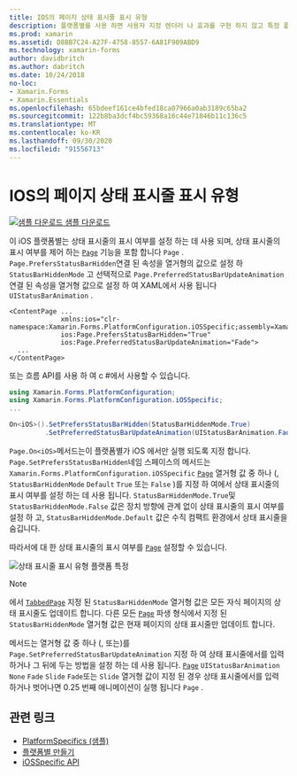 ```yaml
---
title: IOS의 페이지 상태 표시줄 표시 유형
description: 플랫폼별를 사용 하면 사용자 지정 렌더러 나 효과를 구현 하지 않고 특정 플랫폼 에서만 사용할 수 있는 기능을 사용할 수 있습니다. 이 문서에서는 페이지에서 상태 표시줄의 표시 여부를 설정 하는 iOS 플랫폼별를 사용 하는 방법을 설명 합니다.
ms.prod: xamarin
ms.assetid: D8BB7C24-A27F-4758-8557-6A81F909ABD9
ms.technology: xamarin-forms
author: davidbritch
ms.author: dabritch
ms.date: 10/24/2018
no-loc:
- Xamarin.Forms
- Xamarin.Essentials
ms.openlocfilehash: 65bdeef161ce4bfed18ca07966a0ab3189c65ba2
ms.sourcegitcommit: 122b8ba3dcf4bc59368a16c44e71846b11c136c5
ms.translationtype: MT
ms.contentlocale: ko-KR
ms.lasthandoff: 09/30/2020
ms.locfileid: "91556713"
---
```

# <a name="page-status-bar-visibility-on-ios"></a>IOS의 페이지 상태 표시줄 표시 유형

[![샘플 다운로드](~/media/shared/download.png) 샘플 다운로드](https://docs.microsoft.com/samples/xamarin/xamarin-forms-samples/userinterface-platformspecifics)

이 iOS 플랫폼별는 상태 표시줄의 표시 여부를 설정 하는 데 사용 되며, 상태 표시줄의 표시 여부를 제어 하는 [`Page`](xref:Xamarin.Forms.Page) 기능을 포함 합니다 `Page` . `Page.PrefersStatusBarHidden`연결 된 속성을 열거형의 값으로 설정 하 `StatusBarHiddenMode` 고 선택적으로 `Page.PreferredStatusBarUpdateAnimation` 연결 된 속성을 열거형 값으로 설정 하 여 XAML에서 사용 됩니다 `UIStatusBarAnimation` .

```xaml
<ContentPage ...
             xmlns:ios="clr-namespace:Xamarin.Forms.PlatformConfiguration.iOSSpecific;assembly=Xamarin.Forms.Core"
             ios:Page.PrefersStatusBarHidden="True"
             ios:Page.PreferredStatusBarUpdateAnimation="Fade">
  ...
</ContentPage>
```

또는 흐름 API를 사용 하 여 c #에서 사용할 수 있습니다.

```csharp
using Xamarin.Forms.PlatformConfiguration;
using Xamarin.Forms.PlatformConfiguration.iOSSpecific;
...

On<iOS>().SetPrefersStatusBarHidden(StatusBarHiddenMode.True)
         .SetPreferredStatusBarUpdateAnimation(UIStatusBarAnimation.Fade);
```

`Page.On<iOS>`메서드는이 플랫폼별가 iOS 에서만 실행 되도록 지정 합니다. `Page.SetPrefersStatusBarHidden`네임 스페이스의 메서드는 `Xamarin.Forms.PlatformConfiguration.iOSSpecific` [`Page`](xref:Xamarin.Forms.Page) 열거형 값 중 하나 (, `StatusBarHiddenMode` `Default` `True` 또는 `False` )를 지정 하 여에서 상태 표시줄의 표시 여부를 설정 하는 데 사용 됩니다. `StatusBarHiddenMode.True`및 `StatusBarHiddenMode.False` 값은 장치 방향에 관계 없이 상태 표시줄의 표시 여부를 설정 하 고, `StatusBarHiddenMode.Default` 값은 수직 컴팩트 환경에서 상태 표시줄을 숨깁니다.

따라서에 대 한 상태 표시줄의 표시 여부를 [`Page`](xref:Xamarin.Forms.Page) 설정할 수 있습니다.

![상태 표시줄 표시 유형 플랫폼 특정](page-status-bar-visibility-images/hide-status-bar.png)

> [!NOTE]
> 에서 [`TabbedPage`](xref:Xamarin.Forms.TabbedPage) 지정 된 `StatusBarHiddenMode` 열거형 값은 모든 자식 페이지의 상태 표시줄도 업데이트 합니다. 다른 모든 [`Page`](xref:Xamarin.Forms.Page) 파생 형식에서 지정 된 `StatusBarHiddenMode` 열거형 값은 현재 페이지의 상태 표시줄만 업데이트 합니다.

메서드는 열거형 값 중 하나 (, 또는)를 `Page.SetPreferredStatusBarUpdateAnimation` 지정 하 여 상태 표시줄에서를 입력 하거나 그 뒤에 두는 방법을 설정 하는 데 사용 됩니다. [`Page`](xref:Xamarin.Forms.Page) `UIStatusBarAnimation` `None` `Fade` `Slide` `Fade`또는 `Slide` 열거형 값이 지정 된 경우 상태 표시줄에서를 입력 하거나 벗어나면 0.25 번째 애니메이션이 실행 됩니다 `Page` .

## <a name="related-links"></a>관련 링크

- [PlatformSpecifics (샘플)](/samples/xamarin/xamarin-forms-samples/userinterface-platformspecifics)
- [플랫폼별 만들기](~/xamarin-forms/platform/platform-specifics/index.md#creating-platform-specifics)
- [iOSSpecific API](xref:Xamarin.Forms.PlatformConfiguration.iOSSpecific)